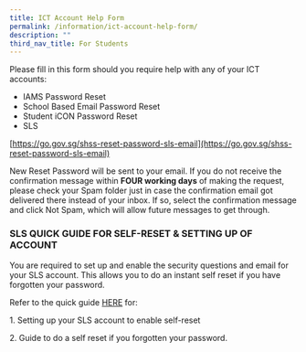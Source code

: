 ```yaml
---
title: ICT Account Help Form
permalink: /information/ict-account-help-form/
description: ""
third_nav_title: For Students
---
```

Please fill in this form should you require help with any of your ICT accounts:

*   IAMS Password Reset
*   School Based Email Password Reset
*   Student iCON Password Reset
*   SLS

[https://go.gov.sg/shss-reset-password-sls-email](https://go.gov.sg/shss-reset-password-sls-email)

New Reset Password will be sent to your email. If you do not receive the confirmation message within **FOUR working days** of making the request, please check your Spam folder just in case the confirmation email got delivered there instead of your inbox. If so, select the confirmation message and click Not Spam, which will allow future messages to get through.

  

### SLS QUICK GUIDE FOR SELF-RESET & SETTING UP OF ACCOUNT

You are required to set up and enable the security questions and email for your SLS account. This allows you to do an instant self reset if you have forgotten your password.   

  

Refer to the quick guide [HERE](/files/Hildan%20Matters/SLS%20LOGIN%20INSTRUCTIONS%20%20Quick%20guide%20for%20self%20reset.pdf) for:

1\. Setting up your SLS account to enable self-reset

2\. Guide to do a self reset if you forgotten your password.